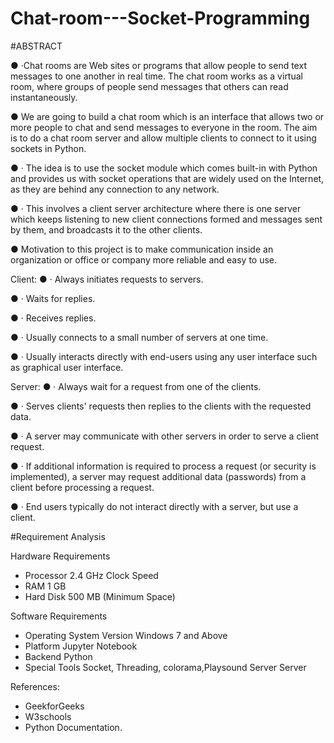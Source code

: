
# Chat-room---Socket-Programming

#ABSTRACT

●	·Chat rooms are Web sites or programs that allow people to send text messages to one another in real time. The chat room works as a virtual room, where groups of people send messages that others can read instantaneously.

●	We are going to build a chat room which is an interface that allows two or more people to chat and send messages to everyone in the room. The aim is to do a chat room server and allow multiple clients to connect to it using sockets in Python.

●	·        The idea is to use the socket module which comes built-in with Python and provides us with socket operations that are widely used on the Internet, as they are behind any connection to any network.

●	·        This involves a client server architecture where there is one server which keeps listening to new client connections formed and messages sent by them, and broadcasts it to the other clients.

●	Motivation to this project is to make communication inside an organization or office or company more reliable and easy to use.


Client:
●	·         Always initiates requests to servers.

●	·         Waits for replies.

●	·         Receives replies.

●	·         Usually connects to a small number of servers at one time.

●	·         Usually interacts directly with end-users using any user interface such as graphical user interface.

Server:
●	·         Always wait for a request from one of the clients.

●	·         Serves clients' requests then replies to the clients with the requested data.

●	·         A server may communicate with other servers in order to serve a client request.

●	·         If additional information is required to process a request (or security is implemented), a server may request additional data (passwords) from a client before processing a request.

●	·         End users typically do not interact directly with a server, but use a client.
 

 


#Requirement Analysis


Hardware Requirements 
<ul>
 <li>Processor	2.4 GHz Clock Speed</li>
<li>RAM	1 GB</li>
 <li>Hard Disk	500 MB (Minimum Space)</li>
</ul


Software Requirements
<ul>

 <li>Operating System Version	Windows 7 and Above</li>
<li>Platform	Jupyter Notebook</li>
 <li>Backend	Python</li>
<li>Special Tools	Socket, Threading, colorama,Playsound
 Server	Server</li>
 
 </ul>


References:
<ul>
 <li>GeekforGeeks</li>
 <li>W3schools</li>
 <li>Python Documentation.</li>
</ul>
